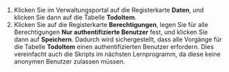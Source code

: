 ﻿

1. Klicken Sie im Verwaltungsportal auf die Registerkarte **Daten**, und klicken Sie dann auf die Tabelle **TodoItem**. 
2. Klicken Sie auf die Registerkarte **Berechtigungen**, legen Sie für alle Berechtigungen **Nur authentifizierte Benutzer** fest, und klicken Sie dann auf **Speichern**. Dadurch wird sichergestellt, dass alle Vorgänge für die Tabelle **TodoItem** einen authentifizierten Benutzer erfordern. Dies vereinfacht auch die Skripts im nächsten Lernprogramm, da diese keine anonymen Benutzer zulassen müssen.

   
<!--HONumber=42-->
